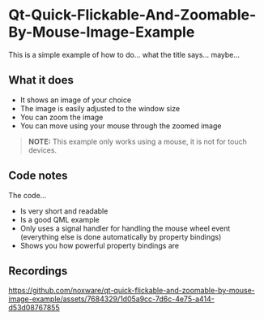 # Qt-Quick-Flickable-And-Zoomable-By-Mouse-Image-Example

This is a simple example of how to do... what the title says... maybe...

## What it does
  - It shows an image of your choice
  - The image is easily adjusted to the window size
  - You can zoom the image
  - You can move using your mouse through the zoomed image

> **NOTE:** This example only works using a mouse, it is not for touch devices.

## Code notes

The code...

- Is very short and readable
- Is a good QML example
- Only uses a signal handler for handling the mouse wheel event (everything else is done automatically by property bindings)
- Shows you how powerful property bindings are

## Recordings

https://github.com/noxware/qt-quick-flickable-and-zoomable-by-mouse-image-example/assets/7684329/1d05a9cc-7d6c-4e75-a414-d53d08767855
